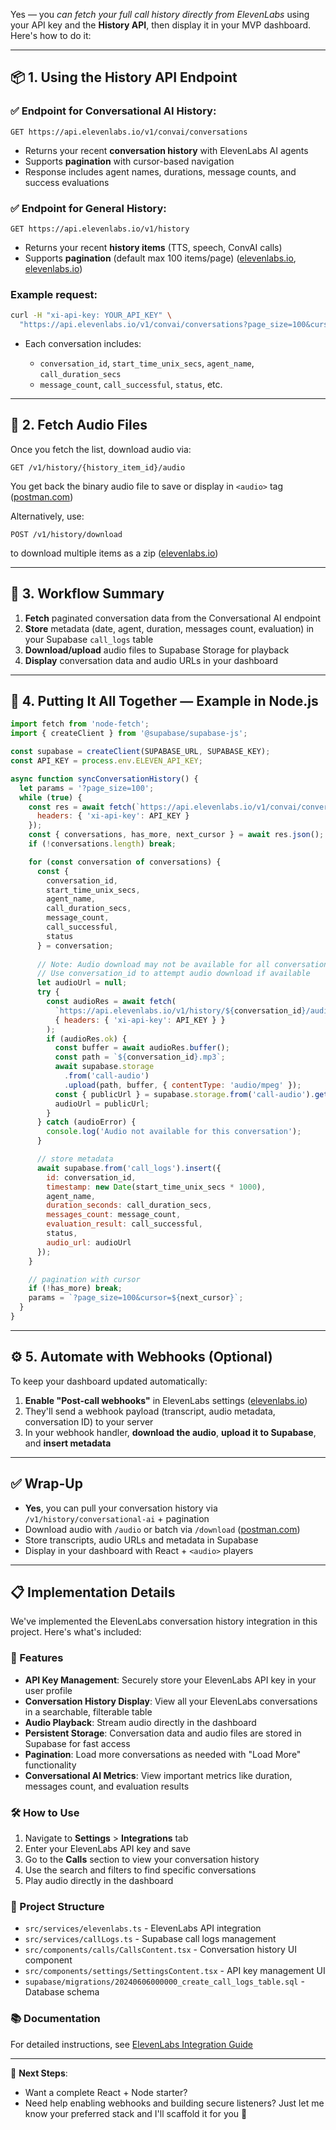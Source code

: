 Yes — you *can fetch your full call history directly from ElevenLabs* using your API key and the **History API**, then display it in your MVP dashboard. Here's how to do it:

---

## 📦 1. Using the History API Endpoint

### ✅ Endpoint for Conversational AI History:

```
GET https://api.elevenlabs.io/v1/convai/conversations
```

* Returns your recent **conversation history** with ElevenLabs AI agents
* Supports **pagination** with cursor-based navigation
* Response includes agent names, durations, message counts, and success evaluations

### ✅ Endpoint for General History:

```
GET https://api.elevenlabs.io/v1/history
```

* Returns your recent **history items** (TTS, speech, ConvAI calls)
* Supports **pagination** (default max 100 items/page) ([elevenlabs.io][1], [elevenlabs.io][2])

### Example request:

```bash
curl -H "xi-api-key: YOUR_API_KEY" \
  "https://api.elevenlabs.io/v1/convai/conversations?page_size=100&cursor=CURSOR"
```

* Each conversation includes:

  * `conversation_id`, `start_time_unix_secs`, `agent_name`, `call_duration_secs`
  * `message_count`, `call_successful`, `status`, etc.

---

## 🧱 2. Fetch Audio Files

Once you fetch the list, download audio via:

```
GET /v1/history/{history_item_id}/audio
```

You get back the binary audio file to save or display in `<audio>` tag ([postman.com][3])

Alternatively, use:

```
POST /v1/history/download
```

to download multiple items as a zip ([elevenlabs.io][4])

---

## 🔁 3. Workflow Summary

1. **Fetch** paginated conversation data from the Conversational AI endpoint
2. **Store** metadata (date, agent, duration, messages count, evaluation) in your Supabase `call_logs` table
3. **Download/upload** audio files to Supabase Storage for playback
4. **Display** conversation data and audio URLs in your dashboard

---

## 🧠 4. Putting It All Together — Example in Node.js

```js
import fetch from 'node-fetch';
import { createClient } from '@supabase/supabase-js';

const supabase = createClient(SUPABASE_URL, SUPABASE_KEY);
const API_KEY = process.env.ELEVEN_API_KEY;

async function syncConversationHistory() {
  let params = '?page_size=100';
  while (true) {
    const res = await fetch(`https://api.elevenlabs.io/v1/convai/conversations${params}`, {
      headers: { 'xi-api-key': API_KEY }
    });
    const { conversations, has_more, next_cursor } = await res.json();
    if (!conversations.length) break;

    for (const conversation of conversations) {
      const { 
        conversation_id, 
        start_time_unix_secs, 
        agent_name, 
        call_duration_secs, 
        message_count, 
        call_successful, 
        status 
      } = conversation;
      
      // Note: Audio download may not be available for all conversations
      // Use conversation_id to attempt audio download if available
      let audioUrl = null;
      try {
        const audioRes = await fetch(
          `https://api.elevenlabs.io/v1/history/${conversation_id}/audio`,
          { headers: { 'xi-api-key': API_KEY } }
        );
        if (audioRes.ok) {
          const buffer = await audioRes.buffer();
          const path = `${conversation_id}.mp3`;
          await supabase.storage
            .from('call-audio')
            .upload(path, buffer, { contentType: 'audio/mpeg' });
          const { publicUrl } = supabase.storage.from('call-audio').getPublicUrl(path);
          audioUrl = publicUrl;
        }
      } catch (audioError) {
        console.log('Audio not available for this conversation');
      }

      // store metadata
      await supabase.from('call_logs').insert({
        id: conversation_id,
        timestamp: new Date(start_time_unix_secs * 1000),
        agent_name,
        duration_seconds: call_duration_secs,
        messages_count: message_count,
        evaluation_result: call_successful,
        status,
        audio_url: audioUrl
      });
    }

    // pagination with cursor
    if (!has_more) break;
    params = `?page_size=100&cursor=${next_cursor}`;
  }
}
```

---

## ⚙️ 5. Automate with Webhooks (Optional)

To keep your dashboard updated automatically:

1. **Enable "Post-call webhooks"** in ElevenLabs settings ([elevenlabs.io][5])
2. They'll send a webhook payload (transcript, audio metadata, conversation ID) to your server
3. In your webhook handler, **download the audio**, **upload it to Supabase**, and **insert metadata**

---

## ✅ Wrap-Up

* **Yes**, you can pull your conversation history via `/v1/history/conversational-ai` + pagination
* Download audio with `/audio` or batch via `/download` ([postman.com][3])
* Store transcripts, audio URLs and metadata in Supabase
* Display in your dashboard with React + `<audio>` players

---

## 📋 Implementation Details

We've implemented the ElevenLabs conversation history integration in this project. Here's what's included:

### 🔧 Features

- **API Key Management**: Securely store your ElevenLabs API key in your user profile
- **Conversation History Display**: View all your ElevenLabs conversations in a searchable, filterable table
- **Audio Playback**: Stream audio directly in the dashboard
- **Persistent Storage**: Conversation data and audio files are stored in Supabase for fast access
- **Pagination**: Load more conversations as needed with "Load More" functionality
- **Conversational AI Metrics**: View important metrics like duration, messages count, and evaluation results

### 🛠️ How to Use

1. Navigate to **Settings** > **Integrations** tab
2. Enter your ElevenLabs API key and save
3. Go to the **Calls** section to view your conversation history
4. Use the search and filters to find specific conversations
5. Play audio directly in the dashboard

### 📁 Project Structure

- `src/services/elevenlabs.ts` - ElevenLabs API integration
- `src/services/callLogs.ts` - Supabase call logs management
- `src/components/calls/CallsContent.tsx` - Conversation history UI component
- `src/components/settings/SettingsContent.tsx` - API key management UI
- `supabase/migrations/20240606000000_create_call_logs_table.sql` - Database schema

### 📚 Documentation

For detailed instructions, see [ElevenLabs Integration Guide](./docs/ElevenLabsIntegration.md)

---

🧠 **Next Steps**:

* Want a complete React + Node starter?
* Need help enabling webhooks and building secure listeners?
  Just let me know your preferred stack and I'll scaffold it for you 🔧

[1]: https://elevenlabs.io/docs/api-reference/history/get/~explorer?utm_source=chatgpt.com "Get history item | ElevenLabs Documentation"
[2]: https://elevenlabs.io/blog/history-api-supports-pagination?utm_source=chatgpt.com "GET history items endpoint API supports pagination - ElevenLabs"
[3]: https://www.postman.com/elevenlabs/elevenlabs/documentation/7i9rytu/elevenlabs-api-documentation?utm_source=chatgpt.com "ElevenLabs API Documentation Documentation - Postman"
[4]: https://elevenlabs.io/docs/api-reference/history/download?utm_source=chatgpt.com "Download history items | ElevenLabs Documentation"
[5]: https://elevenlabs.io/docs/conversational-ai/workflows/post-call-webhooks?utm_source=chatgpt.com "Post-call webhooks | ElevenLabs Documentation"
[6]: https://elevenlabs.io/docs/conversational-ai/libraries/java-script?utm_source=chatgpt.com "JavaScript SDK | ElevenLabs Documentation"
